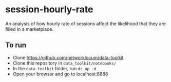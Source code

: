 # session-hourly-rate

An analysis of how hourly rate of sessions affect the likelihood that they are filled in a marketplace.

## To run

* Clone https://github.com/networklocum/data-toolkit
* Clone this repository in `data_toolkit/notebooks/`
* In the `data_toolkit` folder, run `dc up -d`
* Open your browser and go to localhost:8888
